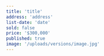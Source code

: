 ```yaml
---
title: 'title'
address: 'address'
list-date: 'date'
sold: false
price: '$300,000'
published: true
image: '/uploads/versions/image.jpg'
---
```


